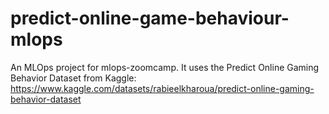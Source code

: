 # predict-online-game-behaviour-mlops

An MLOps project for mlops-zoomcamp.
It uses the Predict Online Gaming Behavior Dataset from Kaggle: https://www.kaggle.com/datasets/rabieelkharoua/predict-online-gaming-behavior-dataset

